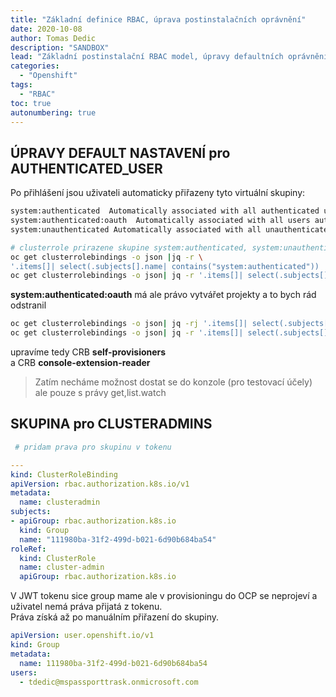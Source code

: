 ```yaml
---
title: "Základní definice RBAC, úprava postinstalačních oprávnění"
date: 2020-10-08 
author: Tomas Dedic
description: "SANDBOX"
lead: "Základní postinstalační RBAC model, úpravy defaultních oprávnění"
categories:
  - "Openshift"
tags:
  - "RBAC"
toc: true
autonumbering: true
---
```

## ÚPRAVY DEFAULT NASTAVENÍ pro AUTHENTICATED_USER
Po přihlášení jsou uživateli automaticky přiřazeny tyto virtuální skupiny:
```sh
system:authenticated  Automatically associated with all authenticated users.
system:authenticated:oauth  Automatically associated with all users authenticated with an OAuth access token.
system:unauthenticated Automatically associated with all unauthenticated users.
```
```sh
# clusterrole prirazene skupine system:authenticated, system:unauthenticated, system:authenticated:oauth
oc get clusterrolebindings -o json |jq -r \
'.items[]| select(.subjects[].name| contains("system:authenticated")) |{roleRef_kind: .roleRef.kind, roleRef_name:.roleRef.name,subject_kind:.subjects[].kind,subject_name:.subjects[].name}'
oc get clusterrolebindings -o json| jq -r '.items[]| select(.subjects[].name| contains("system:authenticated")) | .metadata.name'
```
**system:authenticated:oauth** má ale právo vytvářet projekty a to bych rád odstranil 
```sh
oc get clusterrolebindings -o json| jq -rj '.items[]| select(.subjects[].name| contains("system:authenticated")) | {clusterrole:.roleRef.name,clusterrolebinging:.metadata.name}'
oc get clusterrolebindings -o json| jq -r '.items[]| select(.subjects[].name| contains("system:authenticated")) | .roleRef.name'|xargs oc get clusterrole -o yaml
```
upravíme tedy CRB **self-provisioners**  
a CRB **console-extension-reader**

> Zatím necháme možnost dostat se do konzole (pro testovací účely) ale pouze s právy get,list.watch

## SKUPINA pro CLUSTERADMINS
```yaml
 # pridam prava pro skupinu v tokenu

---
kind: ClusterRoleBinding
apiVersion: rbac.authorization.k8s.io/v1
metadata:
  name: clusteradmin
subjects:
- apiGroup: rbac.authorization.k8s.io
  kind: Group
  name: "111980ba-31f2-499d-b021-6d90b684ba54"
roleRef:
  kind: ClusterRole
  name: cluster-admin
  apiGroup: rbac.authorization.k8s.io
```

V JWT tokenu sice group mame ale v provisioningu do OCP se neprojeví a uživatel nemá práva přijatá z tokenu.\
Práva získá až po manuálním přiřazení do skupiny.
```yaml
apiVersion: user.openshift.io/v1
kind: Group
metadata:
  name: 111980ba-31f2-499d-b021-6d90b684ba54
users:
  - tdedic@mspassporttrask.onmicrosoft.com
```


